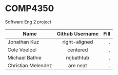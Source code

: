 # COMP4350
Software Eng 2 project

| Name       | Github Username           | Fill  |
| ------------- |:-------------:| -----:|
| Jonathan Kuz  | right-aligned | . |
| Cole Voelpel  | centered |   . |
| Michael Bathie | mjbathtub |    . |
| Christian Melendez | are neat |    . |
